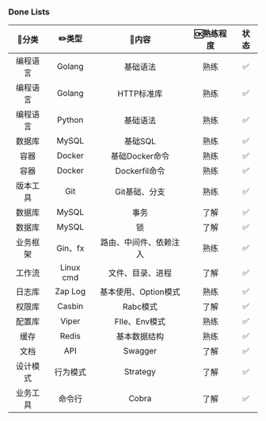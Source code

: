 ### Done Lists

|  🍭分类   |   ✏️类型   |         🍋内容          | 🆗熟练程度 | 状态 |
| :------: | :-------: | :--------------------: | :-------: | :--: |
| 编程语言 |  Golang   |        基础语法        |   熟练    |  ✅   |
| 编程语言 |  Golang   |       HTTP标准库       |   熟练    |  ✅   |
| 编程语言 |  Python   |        基础语法        |   熟练    |  ✅   |
|  数据库  |   MySQL   |        基础SQL         |   熟练    |  ✅   |
|   容器   |  Docker   |     基础Docker命令     |   熟练    |  ✅   |
|   容器   |  Docker   |     Dockerfil命令      |   熟练    |  ✅   |
| 版本工具 |    Git    |     Git基础、分支      |   熟练    |  ✅   |
|  数据库  |   MySQL   |          事务          |   了解    |  ✅   |
|  数据库  |   MySQL   |           锁           |   了解    |  ✅   |
| 业务框架 |  Gin、fx  | 路由、中间件、依赖注入 |   熟练    |  ✅   |
|  工作流  | Linux cmd |    文件、目录、进程    |   了解    |  ✅   |
|  日志库  |  Zap Log  |  基本使用、Option模式  |   熟练    |  ✅   |
|  权限库  |  Casbin   |        Rabc模式        |   了解    |  ✅   |
|  配置库  |   Viper   |     FIle、Env模式      |   熟练    |  ✅   |
|   缓存   |   Redis   |      基本数据结构      |   熟练    |  ✅   |
|   文档   |    API    |        Swagger         |   了解    |  ✅   |
| 设计模式 | 行为模式  |        Strategy        |   了解    |  ✅   |
| 业务工具 |  命令行   |         Cobra          |   了解    |  ✅   |
